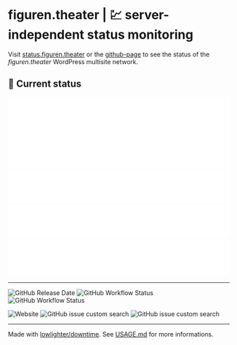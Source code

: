 # figuren.theater | 💹 server-independent status monitoring

Visit [status.figuren.theater](https://status.figuren.theater) or the [github-page](https://figuren-theater.github.io/status.figuren.theater/) to see the status of the *figuren.theater* WordPress multisite network.

## 🚥 Current status

<!-- <downtime-status> -->
![figuren.theater](/status/figuren.theater-443.svg)
![websites.fuer.figuren.theater](/status/websites.fuer.figuren.theater-443.svg)
![mein.figuren.theater](/status/mein.figuren.theater-443.svg)
![puppen.theater](/status/puppen.theater-443.svg)
![assets.figuren.theater](/status/assets.figuren.theater-443.svg)
<!-- <downtime-status/> -->

---
![GitHub Release Date](https://img.shields.io/github/release-date/figuren-theater/ft-platform?label=last%20update)
![GitHub Workflow Status](https://img.shields.io/github/actions/workflow/status/figuren-theater/ft-platform/deploy.yml?label=DEPLOY&logo=github)
![GitHub Workflow Status](https://img.shields.io/github/actions/workflow/status/figuren-theater/ft-maintenance/wp-cron-runner.yml?label=CRON&logo=wordpress)

![Website](https://img.shields.io/website?down_message=offline&label=figuren.theater&up_message=online&url=https%3A%2F%2Ffiguren.theater%2F)
![GitHub issue custom search](https://img.shields.io/github/issues-search?label=pull%20requests&query=is%3Aopen%20is%3Apr%20archived%3Afalse%20org%3Afiguren-theater)
![GitHub issue custom search](https://img.shields.io/github/issues-search?label=issues&query=is%3Aopen%20is%3Aissue%20archived%3Afalse%20org%3Afiguren-theater)


---

Made with [lowlighter/downtime](https://github.com/lowlighter/downtime). See [USAGE.md](/USAGE.md) for more informations.

